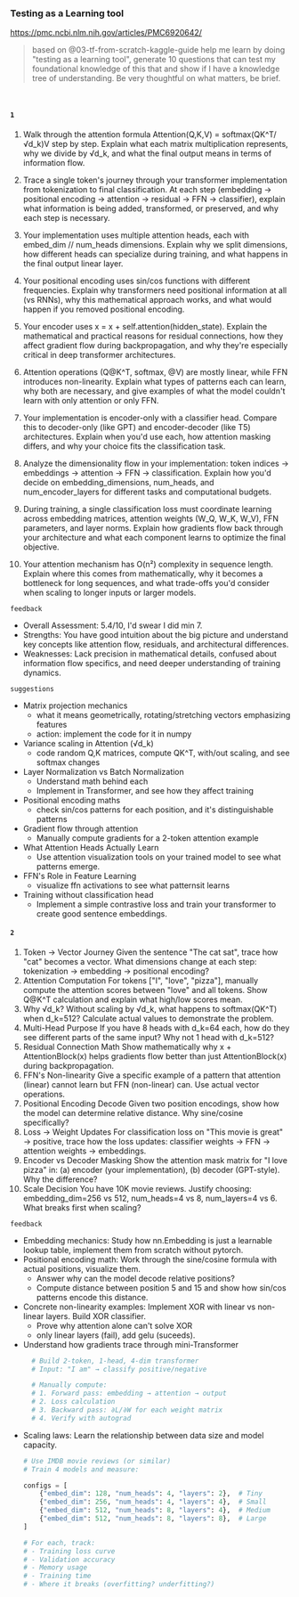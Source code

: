 
### Testing as a Learning tool
https://pmc.ncbi.nlm.nih.gov/articles/PMC6920642/

> based on @03-tf-from-scratch-kaggle-guide help me learn by doing "testing as a learning tool", generate 10 questions that can test my foundational knowledge of this that and show if I have a knowledge tree of understanding. Be very thoughtful on what matters, be brief.

<br>

#### `1`
1. Walk through the attention formula Attention(Q,K,V) = softmax(QK^T/√d_k)V step by step. Explain what each matrix multiplication represents, why we divide by √d_k, and what the final output means in terms of information flow.

2. Trace a single token's journey through your transformer implementation from tokenization to final classification. At each step (embedding → positional encoding → attention → residual → FFN → classifier), explain what information is being added, transformed, or preserved, and why each step is necessary.

3. Your implementation uses multiple attention heads, each with embed_dim // num_heads dimensions. Explain why we split dimensions, how different heads can specialize during training, and what happens in the final output linear layer.

4. Your positional encoding uses sin/cos functions with different frequencies. Explain why transformers need positional information at all (vs RNNs), why this mathematical approach works, and what would happen if you removed positional encoding.

5. Your encoder uses x = x + self.attention(hidden_state). Explain the mathematical and practical reasons for residual connections, how they affect gradient flow during backpropagation, and why they're especially critical in deep transformer architectures.

6. Attention operations (Q@K^T, softmax, @V) are mostly linear, while FFN introduces non-linearity. Explain what types of patterns each can learn, why both are necessary, and give examples of what the model couldn't learn with only attention or only FFN.

7. Your implementation is encoder-only with a classifier head. Compare this to decoder-only (like GPT) and encoder-decoder (like T5) architectures. Explain when you'd use each, how attention masking differs, and why your choice fits the classification task.

8. Analyze the dimensionality flow in your implementation: token indices → embeddings → attention → FFN → classification. Explain how you'd decide on embedding_dimensions, num_heads, and num_encoder_layers for different tasks and computational budgets.

9. During training, a single classification loss must coordinate learning across embedding matrices, attention weights (W_Q, W_K, W_V), FFN parameters, and layer norms. Explain how gradients flow back through your architecture and what each component learns to optimize the final objective.

10. Your attention mechanism has O(n²) complexity in sequence length. Explain where this comes from mathematically, why it becomes a bottleneck for long sequences, and what trade-offs you'd consider when scaling to longer inputs or larger models.

`feedback`
- Overall Assessment: 5.4/10, I'd swear I did min 7.
- Strengths: You have good intuition about the big picture and understand key concepts like attention flow, residuals, and architectural differences.
- Weaknesses: Lack precision in mathematical details, confused about information flow specifics, and need deeper understanding of training dynamics.

`suggestions`
- Matrix projection mechanics
  - what it means geometrically, rotating/stretching vectors emphasizing features
  - action: implement the code for it in numpy
- Variance scaling in Attention (√d_k)
  - code random Q,K matrices, compute QK^T, with/out scaling, and see softmax changes
- Layer Normalization vs Batch Normalization
  - Understand math behind each
  - Implement in Transformer, and see how they affect training
- Positional encoding maths
  - check sin/cos patterns for each position, and it's distinguishable patterns
- Gradient flow through attention
  - Manually compute gradients for a 2-token attention example
- What Attention Heads Actually Learn
  - Use attention visualization tools on your trained model to see what patterns emerge.
- FFN's Role in Feature Learning
  - visualize ffn activations to see what patternsit learns
- Training without classification head
  - Implement a simple contrastive loss and train your transformer to create good sentence embeddings.


#### `2`
1. Token → Vector Journey
Given the sentence "The cat sat", trace how "cat" becomes a vector. What dimensions change at each step: tokenization → embedding → positional encoding?
2. Attention Computation
For tokens ["I", "love", "pizza"], manually compute the attention scores between "love" and all tokens. Show Q@K^T calculation and explain what high/low scores mean.
3. Why √d_k?
Without scaling by √d_k, what happens to softmax(QK^T) when d_k=512? Calculate actual values to demonstrate the problem.
4. Multi-Head Purpose
If you have 8 heads with d_k=64 each, how do they see different parts of the same input? Why not 1 head with d_k=512?
5. Residual Connection Math
Show mathematically why x + AttentionBlock(x) helps gradients flow better than just AttentionBlock(x) during backpropagation.
6. FFN's Non-linearity
Give a specific example of a pattern that attention (linear) cannot learn but FFN (non-linear) can. Use actual vector operations.
7. Positional Encoding Decode
Given two position encodings, show how the model can determine relative distance. Why sine/cosine specifically?
8. Loss → Weight Updates
For classification loss on "This movie is great" → positive, trace how the loss updates: classifier weights → FFN → attention weights → embeddings.
9. Encoder vs Decoder Masking
Show the attention mask matrix for "I love pizza" in: (a) encoder (your implementation), (b) decoder (GPT-style). Why the difference?
10. Scale Decision
You have 10K movie reviews. Justify choosing: embedding_dim=256 vs 512, num_heads=4 vs 8, num_layers=4 vs 6. What breaks first when scaling?


`feedback`

- Embedding mechanics: Study how nn.Embedding is just a learnable lookup table, implement them from scratch without pytorch.
- Positional encoding math: Work through the sine/cosine formula with actual positions, visualize them.
  - Answer why can the model decode relative positions?
  - Compute distance between position 5 and 15 and show how sin/cos patterns encode this distance.
- Concrete non-linearity examples: Implement XOR with linear vs non-linear layers. Build XOR classifier.
  - Prove why attention alone can't solve XOR
  - only linear layers (fail), add gelu (suceeds).
- Understand how gradients trace through mini-Transformer
  ```python
    # Build 2-token, 1-head, 4-dim transformer
    # Input: "I am" → classify positive/negative

    # Manually compute:
    # 1. Forward pass: embedding → attention → output
    # 2. Loss calculation
    # 3. Backward pass: ∂L/∂W for each weight matrix
    # 4. Verify with autograd
  ```
- Scaling laws: Learn the relationship between data size and model capacity. 
    ```python
    # Use IMDB movie reviews (or similar)
    # Train 4 models and measure:

    configs = [
        {"embed_dim": 128, "num_heads": 4, "layers": 2},  # Tiny
        {"embed_dim": 256, "num_heads": 4, "layers": 4},  # Small
        {"embed_dim": 512, "num_heads": 8, "layers": 4},  # Medium
        {"embed_dim": 512, "num_heads": 8, "layers": 8},  # Large
    ]

    # For each, track:
    # - Training loss curve
    # - Validation accuracy
    # - Memory usage
    # - Training time
    # - Where it breaks (overfitting? underfitting?)
    ```